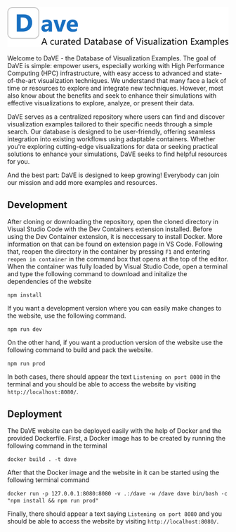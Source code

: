 
![DaVE Logo](logo.svg)

Welcome to DaVE - the Database of Visualization Examples.
The goal of DaVE is simple: empower users, especially working with High Performance Computing (HPC) infrastructure, with easy access to advanced and state-of-the-art visualization techniques.
We understand that many face a lack of time or resources to explore and integrate new techniques.
However, most also know about the benefits and seek to enhance their simulations with effective visualizations to explore, analyze, or present their data.

DaVE serves as a centralized repository where users can find and discover visualization examples tailored to their specific needs through a simple search.
Our database is designed to be user-friendly, offering seamless integration into existing workflows using adaptable containers.
Whether you're exploring cutting-edge visualizations for data or seeking practical solutions to enhance your simulations, DaVE seeks to find helpful resources for you.

And the best part: DaVE is designed to keep growing!
Everybody can join our mission and add more examples and resources.

## Development ###
After cloning or downloading the repository, open the cloned directory in Visual Studio Code with the Dev Containers extension installed.
Before using the Dev Container extension, it is neccessary to install Docker.
More information on that can be found on extension page in VS Code.
Following that, reopen the directory in the container by pressing `F1` and entering `reopen in container` in the command box that opens at the top of the editor.
When the container was fully loaded by Visual Studio Code, open a terminal and type the following command to download and initalize the dependencies of the website
```
npm install
```

If you want a development version where you can easily make changes to the website, use the following command.
```
npm run dev
```
On the other hand, if you want a production version of the website use the following command to build and pack the website.
```
npm run prod
```
In both cases, there should appear the text `Listening on port 8080` in the terminal and you should be able to access the website by visiting `http://localhost:8080/`.

## Deployment ##
The DaVE website can be deployed easily with the help of Docker and the provided Dockerfile.
First, a Docker image has to be created by running the following command in the terminal
```
docker build . -t dave
```
After that the Docker image and the website in it can be started using the following terminal command
```
docker run -p 127.0.0.1:8080:8080 -v .:/dave -w /dave dave bin/bash -c "npm install && npm run prod"
```
Finally, there should appear a text saying `Listening on port 8080` and you should be able to access the website by visiting `http://localhost:8080/`.
